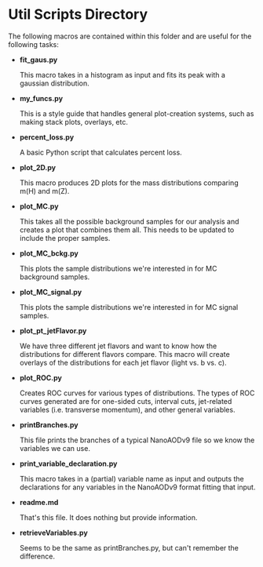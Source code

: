 # Util Scripts Directory

The following macros are contained within this folder and are useful for the following tasks:

- **fit_gaus.py**

  This macro takes in a histogram as input and fits its peak with a gaussian distribution.

- **my_funcs.py**

  This is a style guide that handles general plot-creation systems, such as making stack plots, overlays, etc.

- **percent_loss.py**

  A basic Python script that calculates percent loss.

- **plot_2D.py**

  This macro produces 2D plots for the mass distributions comparing m(H) and m(Z).

- **plot_MC.py**

  This takes all the possible background samples for our analysis and creates a plot that combines them all. This needs to be updated to include the proper samples.

- **plot_MC_bckg.py**

  This plots the sample distributions we're interested in for MC background samples.

- **plot_MC_signal.py**

  This plots the sample distributions we're interested in for MC signal samples.

- **plot_pt_jetFlavor.py**

  We have three different jet flavors and want to know how the distributions for different flavors compare. This macro will create overlays of the distributions for each jet flavor (light vs. b vs. c).

- **plot_ROC.py**

  Creates ROC curves for various types of distributions. The types of ROC curves generated are for one-sided cuts, interval cuts, jet-related variables (i.e. transverse momentum), and other general variables.

- **printBranches.py**

  This file prints the branches of a typical NanoAODv9 file so we know the variables we can use.

- **print_variable_declaration.py**

  This macro takes in a (partial) variable name as input and outputs the declarations for any variables in the NanoAODv9 format fitting that input.

- **readme.md**

  That's this file. It does nothing but provide information.

- **retrieveVariables.py**

  Seems to be the same as printBranches.py, but can't remember the difference.

